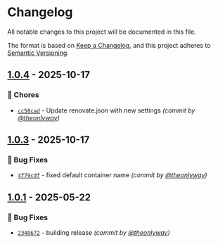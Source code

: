 # Changelog
All notable changes to this project will be documented in this file.

The format is based on [Keep a Changelog](https://keepachangelog.com/en/1.0.0/),
and this project adheres to [Semantic Versioning](https://semver.org/spec/v2.0.0.html).

## [1.0.4] - 2025-10-17
### :wrench: Chores
- [`cc58cad`](https://github.com/theonlyway/recycler/commit/cc58cad4a86cdf2640f592e25a8d405dc3be37dc) - Update renovate.json with new settings *(commit by [@theonlyway](https://github.com/theonlyway))*


## [1.0.3] - 2025-10-17
### :bug: Bug Fixes
- [`4f79cdf`](https://github.com/theonlyway/recycler/commit/4f79cdf9f273b0ea1abc75dccc129de839a51441) - fixed default container name *(commit by [@theonlyway](https://github.com/theonlyway))*


## [1.0.1] - 2025-05-22
### :bug: Bug Fixes
- [`2348672`](https://github.com/theonlyway/recycler/commit/2348672a791b5f7040deab73a47749b8afbc9f54) - building release *(commit by [@theonlyway](https://github.com/theonlyway))*


[1.0.1]: https://github.com/theonlyway/recycler/compare/v1.0.0...1.0.1
[1.0.3]: https://github.com/theonlyway/recycler/compare/1.0.2...1.0.3
[1.0.4]: https://github.com/theonlyway/recycler/compare/1.0.3...1.0.4

